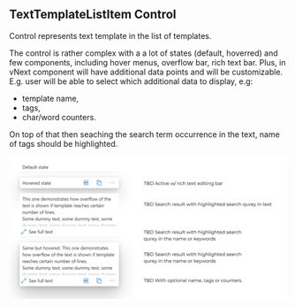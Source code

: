 ## TextTemplateListItem Control

Control represents text template in the list of templates.

The control is rather complex with a a lot of states (default, hoverred) and few components, including hover menus, overflow bar, rich text bar. Plus, in vNext component will have additional data points and will be customizable. E.g. user will be able to select which additional data to display, e.g:
*  template name, 
* tags, 
* char/word counters. 

On top of that then seaching the search term occurrence in the text, name of tags should be highlighted.

![TextTemplateListItem.control.png](TextTemplateListItem.control.png)

